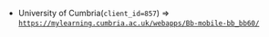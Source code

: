  - University of Cumbria(`client_id=857`) => [`https://mylearning.cumbria.ac.uk/webapps/Bb-mobile-bb_bb60/`](https://mylearning.cumbria.ac.uk/webapps/Bb-mobile-bb_bb60/)
